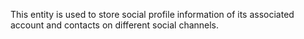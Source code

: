 This entity is used to store social profile information of its associated account and contacts on different social channels.